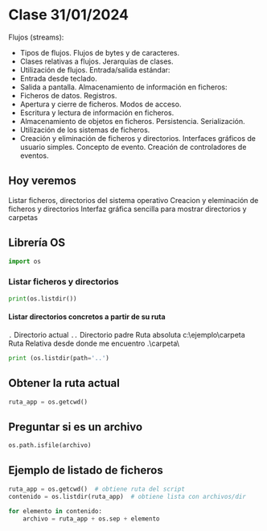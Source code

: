 # Clase 31/01/2024

Flujos (streams):
 * Tipos de flujos. Flujos de bytes y de caracteres.
 * Clases relativas a flujos. Jerarquías de clases.
 * Utilización de flujos.
Entrada/salida estándar:
 * Entrada desde teclado.
 * Salida a pantalla.
Almacenamiento de información en ficheros:
 * Ficheros de datos. Registros.
 * Apertura y cierre de ficheros. Modos de acceso.
 * Escritura y lectura de información en ficheros.
 * Almacenamiento de objetos en ficheros. Persistencia. Serialización.
 * Utilización de los sistemas de ficheros.
 * Creación y eliminación de ficheros y directorios.
Interfaces gráficos de usuario simples. Concepto de evento. Creación de controladores de eventos.

## Hoy veremos

Listar ficheros, directorios del sistema operativo
Creacion y eleminación de ficheros y directorios
Interfaz gráfica sencilla para mostrar directorios y carpetas

## Librería OS
```python
import os
```

### Listar ficheros y directorios

```python
print(os.listdir())
```

#### Listar directorios concretos a partir de su ruta
`.` Directorio actual
`..` Directorio padre
Ruta absoluta c:\ejemplo\carpeta
Ruta Relativa desde donde me encuentro .\carpeta\

```python
print (os.listdir(path='..')
```

## Obtener la ruta actual
```python
ruta_app = os.getcwd()
```

## Preguntar si es un archivo
```python
os.path.isfile(archivo)
```
## Ejemplo de listado de ficheros

```python
ruta_app = os.getcwd()  # obtiene ruta del script 
contenido = os.listdir(ruta_app)  # obtiene lista con archivos/dir 

for elemento in contenido:
    archivo = ruta_app + os.sep + elemento
```
